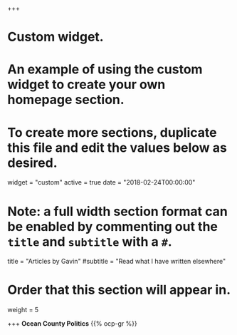 +++
# Custom widget.
# An example of using the custom widget to create your own homepage section.
# To create more sections, duplicate this file and edit the values below as desired.
widget = "custom"
active = true
date = "2018-02-24T00:00:00"

# Note: a full width section format can be enabled by commenting out the `title` and `subtitle` with a `#`.
title = "Articles by Gavin"
#subtitle = "Read what I have written elsewhere"

# Order that this section will appear in.
weight = 5

+++
**Ocean County Politics**
{{% ocp-gr %}}

